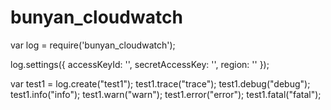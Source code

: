 ﻿# bunyan_cloudwatch

var log = require('bunyan_cloudwatch');

log.settings({
    accessKeyId: '',
    secretAccessKey: '',
    region: ''
});

var test1 = log.create("test1");
test1.trace("trace");
test1.debug("debug");
test1.info("info");
test1.warn("warn");
test1.error("error");
test1.fatal("fatal");

